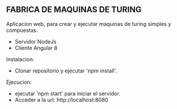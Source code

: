 ## FABRICA DE MAQUINAS DE TURING

Aplicacion web, para crear y ejecutar maquinas de turing simples y compuestas.

- Servidor NodeJs 
- Cliente Angular 8 

Instalacion: 
- Clonar repositorio y ejecutar 'npm install'.

Ejecucion:
- ejecutar 'npm start' para iniciar el servidor.
- Acceder a la url: http://localhost:8080
